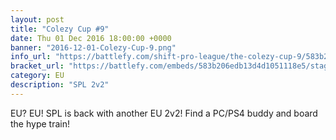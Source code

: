 ```yaml
---
layout: post
title: "Colezy Cup #9"
date: Thu 01 Dec 2016 18:00:00 +0000
banner: "2016-12-01-Colezy-Cup-9.png"
info_url: "https://battlefy.com/shift-pro-league/the-colezy-cup-9/583b206edb13d4d1051118e5/info"
bracket_url: "https://battlefy.com/embeds/583b206edb13d4d1051118e5/stage/583b206edb13d4d1051118e6"
category: EU
description: "SPL 2v2"
---
```


EU? EU! SPL is back with another EU 2v2! Find a PC/PS4 buddy and board the hype train!
